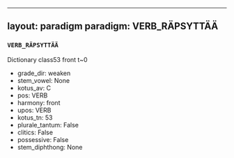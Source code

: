 
---
layout: paradigm
paradigm: VERB_RÄPSYTTÄÄ
---
### ` VERB_RÄPSYTTÄÄ `

Dictionary class53 front t~0
* grade_dir: weaken
* stem_vowel: None
* kotus_av: C
* pos: VERB
* harmony: front
* upos: VERB
* kotus_tn: 53
* plurale_tantum: False
* clitics: False
* possessive: False
* stem_diphthong: None
